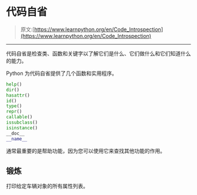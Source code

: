 # 代码自省

> 原文:[https://www.learnpython.org/en/Code_Introspection](https://www.learnpython.org/en/Code_Introspection)

* * *

代码自省是检查类、函数和关键字以了解它们是什么、它们做什么和它们知道什么的能力。

Python 为代码自省提供了几个函数和实用程序。

```py
help()
dir() 
hasattr() 
id() 
type() 
repr() 
callable() 
issubclass() 
isinstance() 
__doc__ 
__name__ 
```

通常最重要的是帮助功能，因为您可以使用它来查找其他功能的作用。

## 锻炼

打印给定车辆对象的所有属性列表。